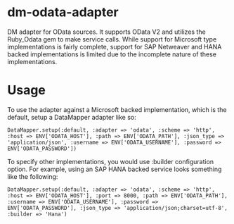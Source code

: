 dm-odata-adapter
================

DM adapter for OData sources. It supports OData V2 and utilizes the Ruby_Odata gem to make service calls.
While support for Microsoft type implementations is fairly complete, support for SAP Netweaver and HANA backed implementations is limited due to the incomplete nature of these implementations.

Usage
================

To use the adapter against a Microsoft backed implementation, which is the default, setup a DataMapper adapter like so:
```
DataMapper.setup(:default, :adapter => 'odata', :scheme => 'http', :host => ENV['ODATA_HOST'], :path => ENV['ODATA_PATH'], :json_type => 'application/json', :username => ENV['ODATA_USERNAME'], :password => ENV['ODATA_PASSWORD'])

```
To specify other implementations, you would use :builder configuration option. For example, using an SAP HANA backed service looks something like the following:

```
DataMapper.setup(:default, :adapter => 'odata', :scheme => 'http', :host => ENV['ODATA_HOST'], :port => 8000, :path => ENV['ODATA_PATH'], :username => ENV['ODATA_USERNAME'], :password => ENV['ODATA_PASSWORD'], :json_type => 'application/json;charset=utf-8', :builder => 'Hana')
```